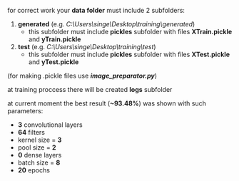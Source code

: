 for correct work your **data folder** must include 2 subfolders:
1. **generated** (e.g. _C:\Users\singe\Desktop\training\generated_)
    * this subfolder must include **pickles** subfolder with files **XTrain.pickle** and **yTrain.pickle**
2. **test** (e.g. _C:\Users\singe\Desktop\training\test_)
    * this subfolder must include **pickles** subfolder with files **XTest.pickle** and **yTest.pickle**

(for making .pickle files use _**image_preparator.py**_)

at training proccess there will be created **logs** subfolder 

at current moment the best result (**~93.48%**) was shown with such parameters:
* **3** convolutional layers
* **64** filters
* kernel size = **3**
* pool size = **2**
* **0** dense layers
* batch size = **8**
* **20** epochs